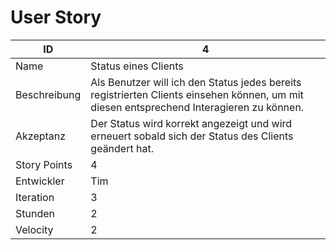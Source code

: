 # User Story

| ID         |4|
|-|-|
|Name        |Status eines Clients|
|Beschreibung|Als Benutzer will ich den Status jedes bereits registrierten Clients einsehen können, um mit diesen entsprechend Interagieren zu können.|
|Akzeptanz   |Der Status wird korrekt angezeigt und wird erneuert sobald sich der Status des Clients geändert hat.|
|Story Points|4|
|Entwickler  |Tim|
|Iteration   |3|
|Stunden     |2|
|Velocity    |2|
